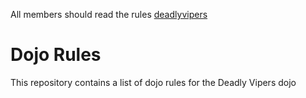 All members should read the rules [deadlyvipers](https://github.com/deadlyvipers)

Dojo Rules
==========

This repository contains a list of dojo rules for the Deadly Vipers dojo

